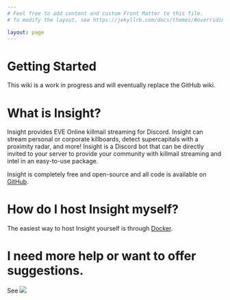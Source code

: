 ```yaml
---
# Feel free to add content and custom Front Matter to this file.
# To modify the layout, see https://jekyllrb.com/docs/themes/#overriding-theme-defaults

layout: page
---
```


# Getting Started
This wiki is a work in progress and will eventually replace the GitHub wiki.

# What is Insight?
Insight provides EVE Online killmail streaming for Discord. Insight can stream personal or corporate killboards, detect supercapitals with a proximity radar, and more! Insight is a Discord bot that can be directly invited to your server to provide your community with killmail streaming and intel in an easy-to-use package.

Insight is completely free and open-source and all code is available on [GitHub](https://github.eveinsight.net).

# How do I host Insight myself?
The easiest way to host Insight yourself is through [Docker](/install/docker).

# I need more help or want to offer suggestions.
See [![](https://img.shields.io/discord/1377957253696589895.svg)](https://discord.gg/qrUNDDcDn5)